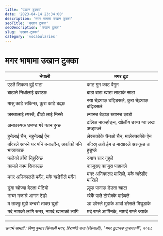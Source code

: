 ```yaml
---
title: 'उखान टुक्का'
date: '2023-04-14 23:34:00'
description: 'मगर भाषामा उखान टुक्का'
seoTitle: 'उखान टुक्का'
seoDescription: 'उखान टुक्का'
slug: 'उखान-टुक्का'
category: 'vocabularies'
---
```

# मगर भाषामा उखान टुक्का


<div class="row">
    <div class="col-md-6">
        <div class="table-responsive">
            <table class="table table-striped">
                <thead>
                    <tr><th>नेपाली</th><th>मगर ढूट</th></tr>
                </thead>
                <tbody>
                    <tr><td>एउतै सिक्का दुई पाटा</td><td>काट गुन काट बैगुन</td></tr>
                    <tr><td>बाठाले निर्धालाई दबाउछ</td><td>बाठा बाठा खाटा लाटाके साटा</td></tr>
                    <tr><td>मासु काटे सकिन्छ, कुरा काटे बढ्छ</td><td>स्या चेढ़याङ घट्डिसले, कुरा चेढ़याङ बढ्डिसले</td></tr>
                    <tr><td>जस्तालाई त्यस्तै, ढीँडो लाई निस्तै</td><td>ल्यास्च बेडाङ ख्यास्च ङाडो</td></tr>
                    <tr><td>अनावस्यक घमण्ड गरे पतन हुन्छ</td><td>ढलिङ नाकर्हाङ्न, खोर्लीय ङाप्च ग्वा लख अत्झात्ले
</td></tr>
                    <tr><td>हुनेलाई चैन, नहुनेलाई ऐन</td><td>लेस्चकोके चैनओ चैन, मालेस्चकोके ऐन</td></tr>
                    <tr><td>बाँदरले आफ्ने घर पनि बनाउदैन, अर्काको पनि भात्काउछ</td><td>बाँदरए लहो ईम ड माखास्ले अरुकुङ ड हुडुप्ले</td></tr>
                    <tr><td>फलेको हाँगो निहुरिन्छ</td><td>स्याच सार गुहुले</td></tr>
                    <tr><td>कामले काम सिकाउछ</td><td>काजुसए काजुस पाहाक्ले</td></tr>
                    <tr><td>मगर अनिकालले मर्दैन, मकै खडेरीले मर्दैन</td><td>मगर अनिकालए मासिले, मकै खरेडीए मासिले</td></tr>
                    <tr><td>डुंगा खोज्दा देउता भेटियो</td><td>ल्हुङ पानाङ डेउता खाटा</td></tr>
                    <tr><td>नाच्न नजान्ने आगन टेड़ो</td><td>खेर्के पाले टोरोक्के माहेक्ले</td></tr>
                    <tr><td>म ताक्छु मुढो बन्चरो ताक्छ घुड़ो</td><td>ङा ङोस्ले मुढाके आर्वा ङोसले मिघुडाके</td></tr>
                    <tr><td>मर्द नामको लागि रुन्छ, नामर्द खानाको लागि</td><td>मर्द राप्ले आर्मिनके, नामर्द राप्ले ज्याके</td></tr>
                </tbody>
            </table>
        </div>
    </div>
</div>

----
*सन्दर्भ सामग्री  : बिष्णु कुमार सिंजाली मगर, हिरामति राना (सिंजाली),  "मगर  ढुटानङ कुराकानी", २०६८*

<!-- काट गुन काट बैगुन - एउतै सिक्का दुई पाटा

बाठा बाठा खाटा लाटाके साटा - बाठाले निर्धालाई दबाउछ

स्या चेढ़याङ घट्डिसले, कुरा चेढ़याङ बढ्डिसले - मासु काटे सकिन्छ, कुरा काटे बढ्छ

ल्यास्च बेडाङ ख्यास्च ङाडो - जस्तालाई त्यस्तै, ढीँडो लाई निस्तै

ढलिङ नाकर्हाङ्न, खोर्लीय ङाप्च ग्वा लख अत्झात्ले - अनावस्यक घमण्ड गरे पतन हुन्छ

लेस्चकोके चैनओ चैन, मालेस्चकोके ऐन - हुनेलाई चैन, नहुनेलाई ऐन

बाँदरए लहो ईम ड माखास्ले अरुकुङ ड हुडुप्ले - बाँदरले आफ्ने घर पनि बनाउदैन, अर्काको पनि भात्काउछ

स्याच सारगुहुले - फलेको हाँगो निहुरिन्छ

काजुसए काजुस पाहाक्ले - कामले काम सिकाउछ

मगर अनिकालए मासिले, मकै खरेडीए मासिले - मगर अनिकालले मर्दैन, मकै खडेरीले मर्दैन

ल्हुङ पानाङ डेउता खाटा - डुंगा खोज्दा देउता भेटियो

खेर्के पाले टोरोक्के माहेक्ले - नाच्न नजान्ने आगन टेड़ो

ङा ङोस्ले मुढाके आर्वा ङोसले मिघुडाके - मा ताक्छु मुढो बन्चरो ताक्छ घुड़ो

मर्द राप्ले आर्मिनके, नामर्द राप्ले ज्याके - मर्द नामको लागि रुन्छ, नामर्द खानाको लागि


सन्दर्भ सामग्री : मगर भाषामा कुराकानी, बिस्नु सिंजाली मगर, २०६८ -->